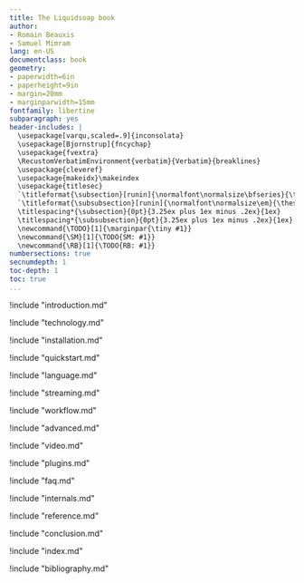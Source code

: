 ```yaml
---
title: The Liquidsoap book
author:
- Romain Beauxis
- Samuel Mimram
lang: en-US
documentclass: book
geometry:
- paperwidth=6in
- paperheight=9in
- margin=20mm
- marginparwidth=15mm
fontfamily: libertine
subparagraph: yes
header-includes: |
  \usepackage[varqu,scaled=.9]{inconsolata}
  \usepackage[Bjornstrup]{fncychap}
  \usepackage{fvextra}
  \RecustomVerbatimEnvironment{verbatim}{Verbatim}{breaklines}
  \usepackage{cleveref}
  \usepackage{makeidx}\makeindex
  \usepackage{titlesec}
  `\titleformat{\subsection}[runin]{\normalfont\normalsize\bfseries}{\thesubsection}{1ex}{}[.]`{=latex}
  `\titleformat{\subsubsection}[runin]{\normalfont\normalsize\em}{\thesubsubsection}{1ex}{}[.]`{=latex}
  \titlespacing*{\subsection}{0pt}{3.25ex plus 1ex minus .2ex}{1ex}
  \titlespacing*{\subsubsection}{0pt}{3.25ex plus 1ex minus .2ex}{1ex}
  \newcommand{\TODO}[1]{\marginpar{\tiny #1}}
  \newcommand{\SM}[1]{\TODO{SM: #1}}
  \newcommand{\RB}[1]{\TODO{RB: #1}}
numbersections: true
secnumdepth: 1
toc-depth: 1
toc: true
...
```

!include "introduction.md"

!include "technology.md"

!include "installation.md"

!include "quickstart.md"

!include "language.md"

!include "streaming.md"

!include "workflow.md"

!include "advanced.md"

!include "video.md"

!include "plugins.md"

!include "faq.md"

!include "internals.md"

!include "reference.md"

!include "conclusion.md"

!include "index.md"

!include "bibliography.md"
